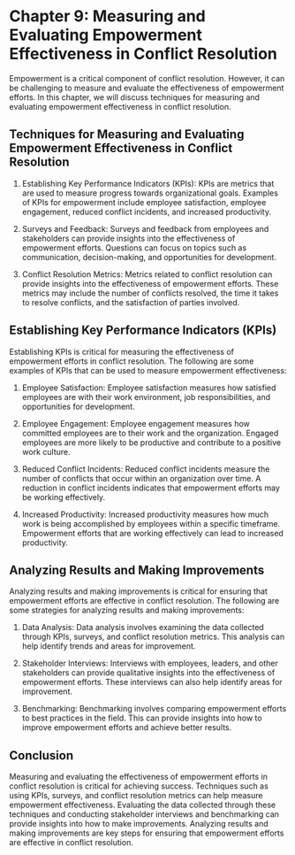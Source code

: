 Chapter 9: Measuring and Evaluating Empowerment Effectiveness in Conflict Resolution
====================================================================================

Empowerment is a critical component of conflict resolution. However, it can be challenging to measure and evaluate the effectiveness of empowerment efforts. In this chapter, we will discuss techniques for measuring and evaluating empowerment effectiveness in conflict resolution.

Techniques for Measuring and Evaluating Empowerment Effectiveness in Conflict Resolution
----------------------------------------------------------------------------------------

1. Establishing Key Performance Indicators (KPIs): KPIs are metrics that are used to measure progress towards organizational goals. Examples of KPIs for empowerment include employee satisfaction, employee engagement, reduced conflict incidents, and increased productivity.

2. Surveys and Feedback: Surveys and feedback from employees and stakeholders can provide insights into the effectiveness of empowerment efforts. Questions can focus on topics such as communication, decision-making, and opportunities for development.

3. Conflict Resolution Metrics: Metrics related to conflict resolution can provide insights into the effectiveness of empowerment efforts. These metrics may include the number of conflicts resolved, the time it takes to resolve conflicts, and the satisfaction of parties involved.

Establishing Key Performance Indicators (KPIs)
----------------------------------------------

Establishing KPIs is critical for measuring the effectiveness of empowerment efforts in conflict resolution. The following are some examples of KPIs that can be used to measure empowerment effectiveness:

1. Employee Satisfaction: Employee satisfaction measures how satisfied employees are with their work environment, job responsibilities, and opportunities for development.

2. Employee Engagement: Employee engagement measures how committed employees are to their work and the organization. Engaged employees are more likely to be productive and contribute to a positive work culture.

3. Reduced Conflict Incidents: Reduced conflict incidents measure the number of conflicts that occur within an organization over time. A reduction in conflict incidents indicates that empowerment efforts may be working effectively.

4. Increased Productivity: Increased productivity measures how much work is being accomplished by employees within a specific timeframe. Empowerment efforts that are working effectively can lead to increased productivity.

Analyzing Results and Making Improvements
-----------------------------------------

Analyzing results and making improvements is critical for ensuring that empowerment efforts are effective in conflict resolution. The following are some strategies for analyzing results and making improvements:

1. Data Analysis: Data analysis involves examining the data collected through KPIs, surveys, and conflict resolution metrics. This analysis can help identify trends and areas for improvement.

2. Stakeholder Interviews: Interviews with employees, leaders, and other stakeholders can provide qualitative insights into the effectiveness of empowerment efforts. These interviews can also help identify areas for improvement.

3. Benchmarking: Benchmarking involves comparing empowerment efforts to best practices in the field. This can provide insights into how to improve empowerment efforts and achieve better results.

Conclusion
----------

Measuring and evaluating the effectiveness of empowerment efforts in conflict resolution is critical for achieving success. Techniques such as using KPIs, surveys, and conflict resolution metrics can help measure empowerment effectiveness. Evaluating the data collected through these techniques and conducting stakeholder interviews and benchmarking can provide insights into how to make improvements. Analyzing results and making improvements are key steps for ensuring that empowerment efforts are effective in conflict resolution.
